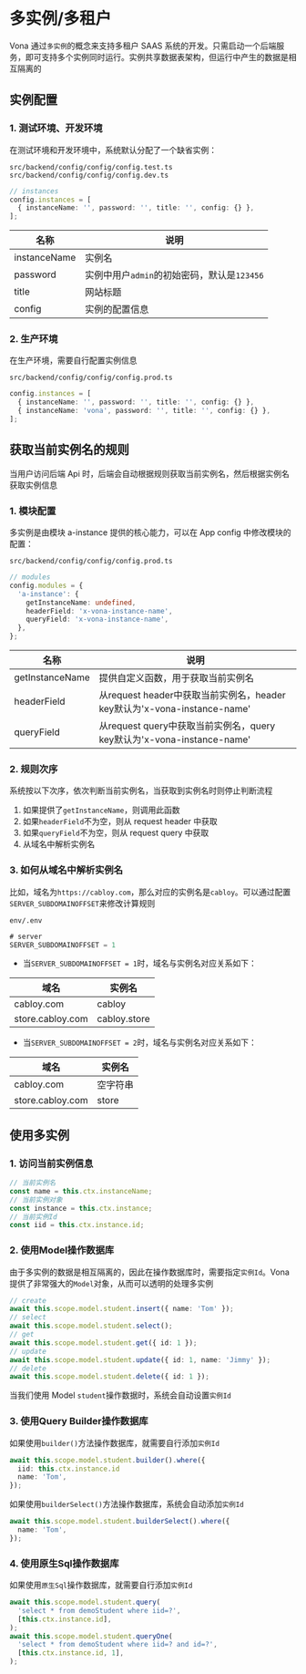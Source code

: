# 多实例/多租户

Vona 通过`多实例`的概念来支持多租户 SAAS 系统的开发。只需启动一个后端服务，即可支持多个实例同时运行。实例共享数据表架构，但运行中产生的数据是相互隔离的

## 实例配置

### 1. 测试环境、开发环境

在测试环境和开发环境中，系统默认分配了一个缺省实例：

`src/backend/config/config/config.test.ts`
`src/backend/config/config/config.dev.ts`

``` typescript
// instances
config.instances = [
  { instanceName: '', password: '', title: '', config: {} },
];
```

|名称|说明|
|--|--|
|instanceName|实例名|
|password|实例中用户`admin`的初始密码，默认是`123456`|
|title|网站标题|
|config|实例的配置信息|

### 2. 生产环境

在生产环境，需要自行配置实例信息

`src/backend/config/config/config.prod.ts`

``` typescript
config.instances = [
  { instanceName: '', password: '', title: '', config: {} },
  { instanceName: 'vona', password: '', title: '', config: {} },
];
```

## 获取当前实例名的规则

当用户访问后端 Api 时，后端会自动根据规则获取当前实例名，然后根据实例名获取实例信息

### 1. 模块配置

多实例是由模块 a-instance 提供的核心能力，可以在 App config 中修改模块的配置：

`src/backend/config/config/config.prod.ts`

``` typescript
// modules
config.modules = {
  'a-instance': {
    getInstanceName: undefined,
    headerField: 'x-vona-instance-name',
    queryField: 'x-vona-instance-name',
  },
};
```

|名称|说明|
|--|--|
|getInstanceName|提供自定义函数，用于获取当前实例名|
|headerField|从request header中获取当前实例名，header key默认为'x-vona-instance-name'|
|queryField|从request query中获取当前实例名，query key默认为'x-vona-instance-name'|

### 2. 规则次序

系统按以下次序，依次判断当前实例名，当获取到实例名时则停止判断流程

1. 如果提供了`getInstanceName`，则调用此函数
2. 如果`headerField`不为空，则从 request header 中获取
3. 如果`queryField`不为空，则从 request query 中获取
4. 从域名中解析实例名

### 3. 如何从域名中解析实例名

比如，域名为`https://cabloy.com`，那么对应的实例名是`cabloy`。可以通过配置`SERVER_SUBDOMAINOFFSET`来修改计算规则

`env/.env`

``` typescript
# server
SERVER_SUBDOMAINOFFSET = 1
```

* 当`SERVER_SUBDOMAINOFFSET = 1`时，域名与实例名对应关系如下：

|域名|实例名|
|--|--|
|cabloy.com|cabloy|
|store.cabloy.com|cabloy.store|

* 当`SERVER_SUBDOMAINOFFSET = 2`时，域名与实例名对应关系如下：

|域名|实例名|
|--|--|
|cabloy.com|空字符串|
|store.cabloy.com|store|

## 使用多实例

### 1. 访问当前实例信息

``` typescript
// 当前实例名
const name = this.ctx.instanceName;
// 当前实例对象
const instance = this.ctx.instance;
// 当前实例Id
const iid = this.ctx.instance.id;
```

### 2. 使用Model操作数据库

由于多实例的数据是相互隔离的，因此在操作数据库时，需要指定`实例Id`。Vona 提供了非常强大的`Model`对象，从而可以透明的处理多实例

``` typescript
// create
await this.scope.model.student.insert({ name: 'Tom' });
// select
await this.scope.model.student.select();
// get
await this.scope.model.student.get({ id: 1 });
// update
await this.scope.model.student.update({ id: 1, name: 'Jimmy' });
// delete
await this.scope.model.student.delete({ id: 1 });
```

当我们使用 Model `student`操作数据时，系统会自动设置`实例Id`

### 3. 使用Query Builder操作数据库

如果使用`builder()`方法操作数据库，就需要自行添加`实例Id`

``` typescript
await this.scope.model.student.builder().where({
  iid: this.ctx.instance.id
  name: 'Tom',
});
```

如果使用`builderSelect()`方法操作数据库，系统会自动添加`实例Id`

``` typescript
await this.scope.model.student.builderSelect().where({
  name: 'Tom',
});
```

### 4. 使用原生Sql操作数据库

如果使用`原生Sql`操作数据库，就需要自行添加`实例Id`

``` typescript
await this.scope.model.student.query(
  'select * from demoStudent where iid=?',
  [this.ctx.instance.id],
);
await this.scope.model.student.queryOne(
  'select * from demoStudent where iid=? and id=?',
  [this.ctx.instance.id, 1],
);
```
